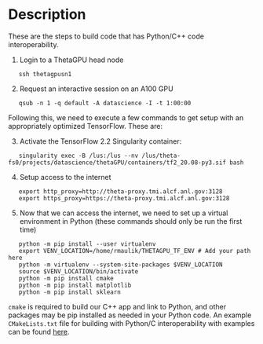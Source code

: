 # Description

These are the steps to build code that has Python/C++ code interoperability.

1. Login to a ThetaGPU head node
```
   ssh thetagpusn1
```

2. Request an interactive session on an A100 GPU
```
   qsub -n 1 -q default -A datascience -I -t 1:00:00
```
   Following this, we need to execute a few commands to get setup with an appropriately optimized TensorFlow. These are:

3. Activate the TensorFlow 2.2 Singularity container:
```
   singularity exec -B /lus:/lus --nv /lus/theta-fs0/projects/datascience/thetaGPU/containers/tf2_20.08-py3.sif bash
```

4. Setup access to the internet
```
   export http_proxy=http://theta-proxy.tmi.alcf.anl.gov:3128
   export https_proxy=https://theta-proxy.tmi.alcf.anl.gov:3128
```
   
5. Now that we can access the internet, we need to set up a virtual environment in Python (these commands should only be run the first time)
```
   python -m pip install --user virtualenv
   export VENV_LOCATION=/home/rmaulik/THETAGPU_TF_ENV # Add your path here
   python -m virtualenv --system-site-packages $VENV_LOCATION
   source $VENV_LOCATION/bin/activate
   python -m pip install cmake
   python -m pip install matplotlib
   python -m pip install sklearn
```
   `cmake` is required to build our C++ app and link to Python, and other packages may be pip installed as needed in your Python code. An example `CMakeLists.txt` file for building with Python/C interoperability with examples can be found [here](https://github.com/argonne-lcf/sdl_ai_workshop/tree/master/04_Simulation_ML/ThetaGPU).
